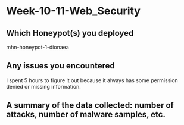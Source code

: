 # Week-10-11-Web_Security

## Which Honeypot(s) you deployed
  mhn-honeypot-1-dionaea
  
  
## Any issues you encountered
I spent 5 hours to figure it out because it always has some permission denied or missing information.


## A summary of the data collected: number of attacks, number of malware samples, etc.


